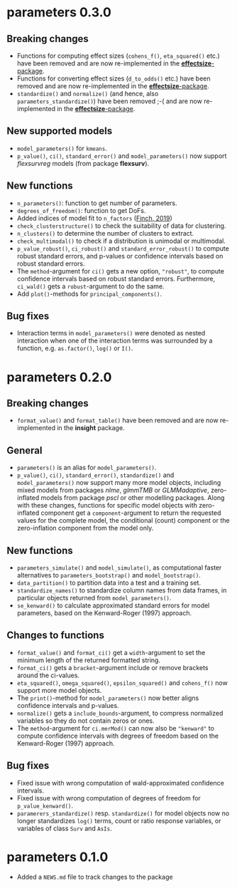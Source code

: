# parameters 0.3.0

## Breaking changes

- Functions for computing effect sizes (`cohens_f()`, `eta_squared()` etc.) have been removed and are now re-implemented in the [**effectsize**-package](https://github.com/easystats/effectsize).
- Functions for converting effect sizes (`d_to_odds()` etc.) have been removed and are now re-implemented in the [**effectsize**-package](https://github.com/easystats/effectsize).
- `standardize()` and `normalize()` (and hence, also `parameters_standardize()`) have been removed ;-( and are now re-implemented in the [**effectsize**-package](https://github.com/easystats/effectsize).

## New supported models

- `model_parameters()` for `kmeans`.
- `p_value()`, `ci()`, `standard_error()` and `model_parameters()` now support *flexsurvreg* models (from package **flexsurv**).

## New functions

- `n_parameters()`: function to get number of parameters.
- `degrees_of_freedom()`: function to get DoFs.
- Added indices of model fit to `n_factors` ([Finch, 2019](https://doi.org/10.1177/0013164419865769))
- `check_clusterstructure()` to check the suitability of data for clustering.
- `n_clusters()` to determine the number of clusters to extract.
- `check_multimodal()` to check if a distribution is unimodal or multimodal.
- `p_value_robust()`, `ci_robust()` and `standard_error_robust()` to compute robust standard errors, and p-values or confidence intervals based on robust standard errors.
- The `method`-argument for `ci()` gets a new option, `"robust"`, to compute confidence intervals based on robust standard errors. Furthermore, `ci_wald()` gets a `robust`-argument to do the same.
- Add `plot()`-methods for `principal_components()`.

## Bug fixes

- Interaction terms in `model_parameters()` were denoted as nested interaction when one of the interaction terms was surrounded by a function, e.g. `as.factor()`, `log()` or `I()`.

# parameters 0.2.0

## Breaking changes

- `format_value()` and `format_table()` have been removed and are now re-implemented in the **insight** package.

## General

- `parameters()` is an alias for `model_parameters()`.
- `p_value()`, `ci()`, `standard_error()`, `standardize()` and `model_parameters()` now support many more model objects, including mixed models from packages *nlme*, *glmmTMB* or *GLMMadaptive*, zero-inflated models from package *pscl* or other modelling packages. Along with these changes, functions for specific model objects with zero-inflated component get a `component`-argument to return the requested values for the complete model, the conditional (count) component or the zero-inflation component from the model only.

## New functions

- `parameters_simulate()` and `model_simulate()`, as computational faster alternatives to `parameters_bootstrap()` and `model_bootstrap()`.
- `data_partition()` to partition data into a test and a training set.
- `standardize_names()` to standardize column names from data frames, in particular objects returned from `model_parameters()`.
- `se_kenward()` to calculate approximated standard errors for model parameters, based on the Kenward-Roger (1997) approach.

## Changes to functions

- `format_value()` and `format_ci()` get a `width`-argument to set the minimum length of the returned formatted string.
- `format_ci()` gets a `bracket`-argument include or remove brackets around the ci-values.
- `eta_squared()`, `omega_squared()`, `epsilon_squared()` and `cohens_f()` now support more model objects.
- The `print()`-method for `model_parameters()` now better aligns confidence intervals and p-values.
- `normalize()` gets a `include_bounds`-argument, to compress normalized variables so they do not contain zeros or ones.
- The `method`-argument for `ci.merMod()` can now also be `"kenward"` to compute confidence intervals with degrees of freedom based on the Kenward-Roger (1997) approach.

## Bug fixes

- Fixed issue with wrong computation of wald-approximated confidence intervals.
- Fixed issue with wrong computation of degrees of freedom for `p_value_kenward()`.
- `paramerers_standardize()` resp. `standardize()` for model objects now no longer standardizes `log()` terms, count or ratio response variables, or variables of class `Surv` and `AsIs`.

# parameters 0.1.0

- Added a `NEWS.md` file to track changes to the package
